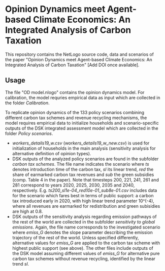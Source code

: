 # Opinion Dynamics meet Agent-based Climate Economics: An Integrated Analysis of Carbon Taxation
This repository contains the NetLogo source code, data and scenarios of the paper "Opinion Dynamics meet Agent-based Climate Economics: An Integrated Analysis of Carbon Taxation" [Add DOI once available].

## Usage
The file "OD model.nlogo" contains the opinion dynamics model. For calibration, the model requries empirical data as input which are collected in the folder *Calibration*.  


To replicate opinion dynamics of the 133 policy scenarios combining different carbon tax schemes and revenue recycling mechanisms, the model requires empirical data to initialize households and scenario-specific outputs of the DSK integrated assessment model which are collected in the folder *Policy scenarios*.
- *workers_details19_w.csv* (*workers_details19_w_new.csv*) is used for initialization of households in the main analysis (sensitivity analysis for alternative definition of opinion types).
- DSK outputs of the analyzed policy scenarios are found in the subfolder *carbon tax schemes*. The file name indicates the scenario where *ts* denotes introduction time of the carbon tax, *sl* its linear trend, *red* the share of earmarked carbon tax revenues and *sub* the green subsidies (comp. Table 4 in the paper). Note that timesteps 200, 221, 241, 261 and 281 correspond to years 2020, 2025, 2030, 2035 and 2040, respectively. E.g. *ts200_sl1e-04_red10e-01_sub8e-01.csv* includes data for the scenario which fares best in terms of public support: a carbon tax introduced early in 2020, with high linear trend parameter 10^(-4), where all revenues are earmarked for redistribution and green subisidies are high at 0.8.  
- DSK outputs of the sensitivity analysis regarding emission pathways of the rest of the world are collected in the subfolder *sensitivity to global emissions*. Again, the file name corresponds to the investigated scenario where *emiss_G* denotes the slope parameter describing the emission trajectory of the rest of the world. Unless specified differently, alternative values for *emiss_G* are applied to the carbon tax scheme with highest public support (see above). The other files include outputs of the DSK model assuming different values of *emiss_G* for alternative pure carbon tax schemes without revenue recycling, identified by the linear trend *sl*. 
